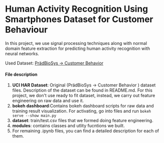 # Human Activity Recognition Using Smartphones Dataset for Customer Behaviour

In this project, we use signal processing techniques along with normal domain feature extraction for predicting human activity recognition with neural networks.

Used Dataset: [PrädBioSys → Customer Behavior](https://archive.ics.uci.edu/ml/datasets/Human+Activity+Recognition+Using+Smartphone)

#### File description
1. **UCI HAR Dataset**: Original (PrädBioSys → Customer Behavior ) dataset files. Description of the dataset can be found in README.md. For this project, we don't use ready to fit dataset, instead, we carry out feature engineering on raw data and use it.
2. **bokeh dashboard**:Contains bokeh dashboard scripts for raw data and training result visualization. For activating, go into files and run ```bokeh serve --show main.py```
3. **dataset**: train/test.csv files that we formed doing feature engineering.
4. **modules**: contains classes and utlity fucntions we built.
5. For remaining .ipynb files, you can find a detailed description for each of them.
